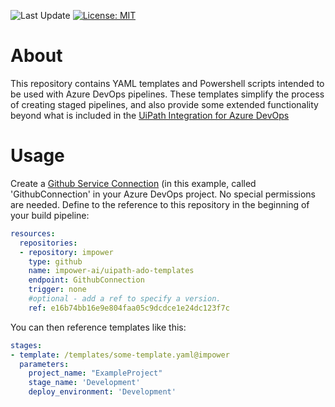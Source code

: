 ![Last Update](https://img.shields.io/github/last-commit/impower-ai/uipath-ado-templates?style=flat-square)
[![License: MIT](https://img.shields.io/badge/License-MIT-yellow.svg?style=flat-square)](https://opensource.org/licenses/MIT)

# About
This repository contains YAML templates and Powershell scripts intended to be used with Azure DevOps pipelines. These templates simplify the process of creating staged pipelines, and also provide some extended functionality beyond what is included in the [UiPath Integration for Azure DevOps](https://marketplace.visualstudio.com/items?itemName=uipath.vsts-uipath-package)

# Usage
Create a [Github Service Connection](https://docs.microsoft.com/en-us/azure/devops/pipelines/library/service-endpoints?view=azure-devops&tabs=yaml#github-service-connection) (in this example, called 'GithubConnection' in your Azure DevOps project. No special permissions are needed. Define to the reference to this repository in the beginning of your build pipeline:
```yaml
resources:
  repositories:
  - repository: impower
    type: github
    name: impower-ai/uipath-ado-templates
    endpoint: GithubConnection
    trigger: none
    #optional - add a ref to specify a version.
    ref: e16b74bb16e9e804faa05c9dcdce1e24dc123f7c
```
You can then reference templates like this:
```yaml
stages:
- template: /templates/some-template.yaml@impower
  parameters:
    project_name: "ExampleProject"
    stage_name: 'Development'
    deploy_environment: 'Development'
```